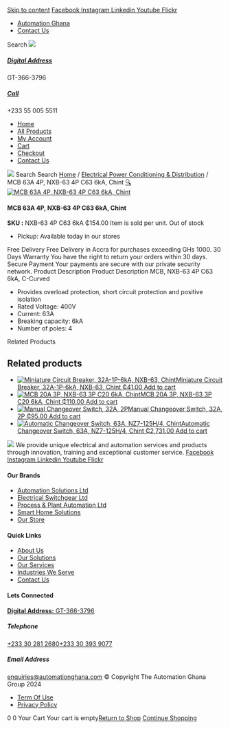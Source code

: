 [Skip to content](https://store.automationghana.com/product/mcb-nxb-63-4p-c63-6ka-chint/#content)
[ Facebook ](https://www.facebook.com/automationgh/) [ Instagram ](https://www.instagram.com/automationgh/) [ Linkedin ](https://www.linkedin.com/company/the-automation-ghana-limited/) [ Youtube ](https://www.youtube.com/channel/UCurrRDUSm5oIW39VXjn1u0w) [ Flickr ](https://www.flickr.com/photos/181794037@N07/)
  * [ Automation Ghana ](https://automationghana.com)
  * [ Contact Us ](https://store.automationghana.com/contact/)


Search
[ ![](https://store.automationghana.com/wp-content/uploads/2024/04/Website-TAGG-Logo-BLUE.png) ](https://store.automationghana.com/)
[ ](https://maps.app.goo.gl/m4xeaagWCNbLk4jM6)
#####  [ Digital Address ](https://maps.app.goo.gl/m4xeaagWCNbLk4jM6)
GT-366-3796 
[ ](tel:+233550055511)
#####  [ Call ](tel:+233550055511)
+233 55 005 5511 
  * [Home](https://store.automationghana.com/)
  * [All Products](https://store.automationghana.com/shop/)
  * [My Account](https://store.automationghana.com/my-account/)
  * [Cart](https://store.automationghana.com/cart/)
  * [Checkout](https://store.automationghana.com/checkout/)
  * [Contact Us](https://store.automationghana.com/contact/)


[![](https://store.automationghana.com/wp-content/uploads/2024/04/AutomationGhana_logo_white.png)](https://store.automationghana.com)
Search
Search
[Home](https://store.automationghana.com) / [Electrical Power Conditioning & Distribution](https://store.automationghana.com/product-category/electrical-power-distribution/) / MCB 63A 4P, NXB-63 4P C63 6kA, Chint
[🔍](https://store.automationghana.com/product/mcb-nxb-63-4p-c63-6ka-chint/)
[![MCB 63A 4P, NXB-63 4P C63 6kA, Chint](https://store.automationghana.com/wp-content/uploads/2020/04/NXB-63-C63-4P.jpg)](https://store.automationghana.com/wp-content/uploads/2020/04/NXB-63-C63-4P.jpg)
####  MCB 63A 4P, NXB-63 4P C63 6kA, Chint 
**SKU :** NXB-63 4P C63 6kA 
₵154.00
Item is sold per unit.
Out of stock
  * Pickup: Available today in our stores


Free Delivery 
Free Delivery in Accra for purchases exceeding GHs 1000. 
30 Days Warranty 
You have the right to return your orders within 30 days. 
Secure Payment 
Your payments are secure with our private security network. 
Product Description
Product Description
MCB, NXB-63 4P C63 6kA, C-Curved 
  * Provides overload protection, short circuit protection and positive isolation
  * Rated Voltage: 400V
  * Current: 63A
  * Breaking capacity: 6kA
  * Number of poles: 4


Related Products 
## Related products
  * [![Miniature Circuit Breaker, 32A-1P-6kA, NXB-63, Chint](https://store.automationghana.com/wp-content/uploads/2020/04/NXB-63-1P-C6-6KA-300x300.jpg)Miniature Circuit Breaker, 32A-1P-6kA, NXB-63, Chint ₵41.00 ](https://store.automationghana.com/product/mcb-nxb-63-1p-c32-6ka-chint/)
[Add to cart](https://store.automationghana.com/product/mcb-nxb-63-4p-c63-6ka-chint/?add-to-cart=1780)
  * [![MCB 20A 3P, NXB-63 3P C20 6kA, Chint](https://store.automationghana.com/wp-content/uploads/2019/11/BREAKER-5-300x300.jpg)MCB 20A 3P, NXB-63 3P C20 6kA, Chint ₵110.00 ](https://store.automationghana.com/product/mcb-nxb-63-3p-c20-6ka-chint/)
[Add to cart](https://store.automationghana.com/product/mcb-nxb-63-4p-c63-6ka-chint/?add-to-cart=1784)
  * [![Manual Changeover Switch, 32A, 2P](https://store.automationghana.com/wp-content/uploads/2020/04/nzk1-32-300x300.jpg)Manual Changeover Switch, 32A, 2P ₵95.00 ](https://store.automationghana.com/product/manual-changeover-switch-32a-nzk1-32-22pr-chint/)
[Add to cart](https://store.automationghana.com/product/mcb-nxb-63-4p-c63-6ka-chint/?add-to-cart=1759)
  * [![Automatic Changeover Switch, 63A, NZ7-125H/4, Chint](https://store.automationghana.com/wp-content/uploads/2020/04/automatic-changeover.jpg)Automatic Changeover Switch, 63A, NZ7-125H/4, Chint ₵2,731.00 ](https://store.automationghana.com/product/automatic-changeover-switch-nz7-125h-4-63a-chint/)
[Add to cart](https://store.automationghana.com/product/mcb-nxb-63-4p-c63-6ka-chint/?add-to-cart=1627)


![](https://store.automationghana.com/wp-content/uploads/2024/04/AutomationGhana_logo_white.png)
We provide unique electrical and automation services and products through innovation, training and exceptional customer service.
[ Facebook ](https://www.facebook.com/automationgh/) [ Instagram ](https://www.instagram.com/automationgh/) [ Linkedin ](https://www.linkedin.com/company/the-automation-ghana-limited/) [ Youtube ](https://www.youtube.com/channel/UCurrRDUSm5oIW39VXjn1u0w) [ Flickr ](https://www.flickr.com/photos/181794037@N07/)
#### Our Brands
  * [ Automation Solutions Ltd ](https://store.automationghana.com/product/mcb-nxb-63-4p-c63-6ka-chint/)
  * [ Electrical Switchgear Ltd ](https://store.automationghana.com/product/mcb-nxb-63-4p-c63-6ka-chint/)
  * [ Process & Plant Automation Ltd ](https://store.automationghana.com/product/mcb-nxb-63-4p-c63-6ka-chint/)
  * [ Smart Home Solutions ](https://store.automationghana.com/product/mcb-nxb-63-4p-c63-6ka-chint/)
  * [ Our Store ](https://store.automationghana.com/product/mcb-nxb-63-4p-c63-6ka-chint/)


#### Quick Links
  * [ About Us ](https://store.automationghana.com/product/mcb-nxb-63-4p-c63-6ka-chint/)
  * [ Our Solutions ](https://store.automationghana.com/product/mcb-nxb-63-4p-c63-6ka-chint/)
  * [ Our Services ](https://store.automationghana.com/product/mcb-nxb-63-4p-c63-6ka-chint/)
  * [ Industries We Serve ](https://store.automationghana.com/product/mcb-nxb-63-4p-c63-6ka-chint/)
  * [ Contact Us ](https://store.automationghana.com/product/mcb-nxb-63-4p-c63-6ka-chint/)


#### Lets Connected
[**Digital Address:** GT-366-3796](https://maps.app.goo.gl/m4xeaagWCNbLk4jM6)
#####  Telephone 
[ +233 30 281 2680](tel:+233302812680)[+233 30 393 9077](https://store.automationghana.com/product/mcb-nxb-63-4p-c63-6ka-chint/+233303939077)
#####  Email Address 
enquiries@automationghana.com 
© Copyright The Automation Ghana Group 2024
  * [ Term Of Use ](https://store.automationghana.com/product/mcb-nxb-63-4p-c63-6ka-chint/)
  * [ Privacy Policy ](https://store.automationghana.com/product/mcb-nxb-63-4p-c63-6ka-chint/)


0
0
Your Cart
Your cart is empty[Return to Shop](https://store.automationghana.com/shop/)
[Continue Shopping](https://store.automationghana.com/product/mcb-nxb-63-4p-c63-6ka-chint/)
